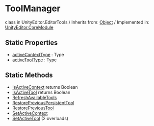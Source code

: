 # ToolManager
class in UnityEditor.EditorTools
 / Inherits from: <a href="https://docs.unity3d.com/6000.0/Documentation/ScriptReference/Object.html">Object</a> / Implemented in: <a href="https://docs.unity3d.com/6000.0/Documentation/ScriptReference/UnityEditor.CoreModule.html">UnityEditor.CoreModule</a>

## Static Properties
- <a href="https://docs.unity3d.com/6000.0/Documentation/ScriptReference/ToolManager-activeContextType.html">activeContextType</a> : Type
- <a href="https://docs.unity3d.com/6000.0/Documentation/ScriptReference/ToolManager-activeToolType.html">activeToolType</a> : Type

## Static Methods
- <a href="https://docs.unity3d.com/6000.0/Documentation/ScriptReference/ToolManager.IsActiveContext.html">IsActiveContext</a> returns Boolean
- <a href="https://docs.unity3d.com/6000.0/Documentation/ScriptReference/ToolManager.IsActiveTool.html">IsActiveTool</a> returns Boolean
- <a href="https://docs.unity3d.com/6000.0/Documentation/ScriptReference/ToolManager.RefreshAvailableTools.html">RefreshAvailableTools</a>
- <a href="https://docs.unity3d.com/6000.0/Documentation/ScriptReference/ToolManager.RestorePreviousPersistentTool.html">RestorePreviousPersistentTool</a>
- <a href="https://docs.unity3d.com/6000.0/Documentation/ScriptReference/ToolManager.RestorePreviousTool.html">RestorePreviousTool</a>
- <a href="https://docs.unity3d.com/6000.0/Documentation/ScriptReference/ToolManager.SetActiveContext.html">SetActiveContext</a>
- <a href="https://docs.unity3d.com/6000.0/Documentation/ScriptReference/ToolManager.SetActiveTool.html">SetActiveTool</a> (2 overloads)
